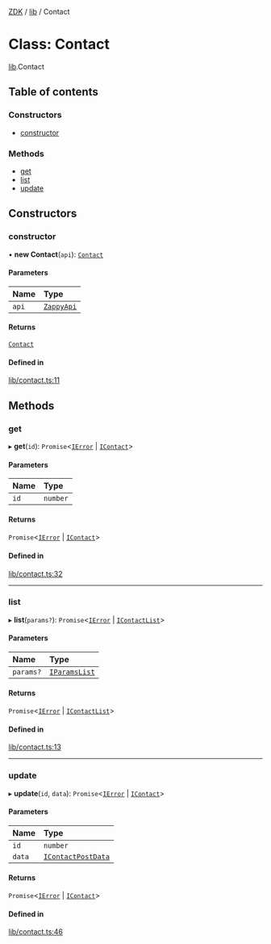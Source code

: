 [ZDK](../README.md) / [lib](../modules/lib.md) / Contact

# Class: Contact

[lib](../modules/lib.md).Contact

## Table of contents

### Constructors

- [constructor](lib.Contact.md#constructor)

### Methods

- [get](lib.Contact.md#get)
- [list](lib.Contact.md#list)
- [update](lib.Contact.md#update)

## Constructors

### constructor

• **new Contact**(`api`): [`Contact`](lib.Contact.md)

#### Parameters

| Name | Type |
| :------ | :------ |
| `api` | [`ZappyApi`](index.ZappyApi.md) |

#### Returns

[`Contact`](lib.Contact.md)

#### Defined in

[lib/contact.ts:11](https://github.com/innovtech-developers/zdk/blob/6a76e78c508b6f3ff70b928b5924e5ccba332fad/src/lib/contact.ts#L11)

## Methods

### get

▸ **get**(`id`): `Promise`\<[`IError`](../interfaces/index.IError.md) \| [`IContact`](../interfaces/index.IContact.md)\>

#### Parameters

| Name | Type |
| :------ | :------ |
| `id` | `number` |

#### Returns

`Promise`\<[`IError`](../interfaces/index.IError.md) \| [`IContact`](../interfaces/index.IContact.md)\>

#### Defined in

[lib/contact.ts:32](https://github.com/innovtech-developers/zdk/blob/6a76e78c508b6f3ff70b928b5924e5ccba332fad/src/lib/contact.ts#L32)

___

### list

▸ **list**(`params?`): `Promise`\<[`IError`](../interfaces/index.IError.md) \| [`IContactList`](../interfaces/index.IContactList.md)\>

#### Parameters

| Name | Type |
| :------ | :------ |
| `params?` | [`IParamsList`](../interfaces/index.IParamsList.md) |

#### Returns

`Promise`\<[`IError`](../interfaces/index.IError.md) \| [`IContactList`](../interfaces/index.IContactList.md)\>

#### Defined in

[lib/contact.ts:13](https://github.com/innovtech-developers/zdk/blob/6a76e78c508b6f3ff70b928b5924e5ccba332fad/src/lib/contact.ts#L13)

___

### update

▸ **update**(`id`, `data`): `Promise`\<[`IError`](../interfaces/index.IError.md) \| [`IContact`](../interfaces/index.IContact.md)\>

#### Parameters

| Name | Type |
| :------ | :------ |
| `id` | `number` |
| `data` | [`IContactPostData`](../interfaces/index.IContactPostData.md) |

#### Returns

`Promise`\<[`IError`](../interfaces/index.IError.md) \| [`IContact`](../interfaces/index.IContact.md)\>

#### Defined in

[lib/contact.ts:46](https://github.com/innovtech-developers/zdk/blob/6a76e78c508b6f3ff70b928b5924e5ccba332fad/src/lib/contact.ts#L46)
